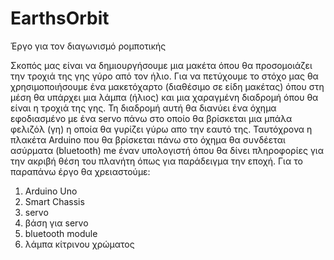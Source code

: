 # EarthsOrbit
Έργο για τον διαγωνισμό ρομποτικής

Σκοπός μας είναι να δημιουργήσουμε μια μακέτα όπου θα προσομοιάζει την τροχιά της γης γύρο από τον ήλιο. Για να πετύχουμε το στόχο μας θα χρησιμοποιήσουμε ένα μακετόχαρτο (διαθέσιμο σε είδη μακέτας) όπου στη μέση θα υπάρχει μια λάμπα (ήλιος) και μια χαραγμένη διαδρομή όπου θα είναι η τροχιά της γης. Τη διαδρομή αυτή θα διανύει ένα όχημα εφοδιασμένο με ένα servo πάνω στο οποίο θα βρίσκεται μια μπάλα φελιζόλ (γη) η οποία θα γυρίζει γύρω απο την εαυτό της. Ταυτόχρονα η πλακέτα Arduino που θα βρίσκεται πάνω στο όχημα θα συνδέεται ασύρματα (bluetooth) me έναν υπολογιστή όπου θα δίνει πληροφορίες για την ακριβή θέση του πλανήτη όπως για παράδειγμα την εποχή. Για το παραπάνω έργο θα χρειαστούμε:
1.  Arduino Uno
2.  Smart Chassis
3.  servo
4.  βάση για servo
5.  bluetooth module
6.  λάμπα κίτρινου χρώματος

